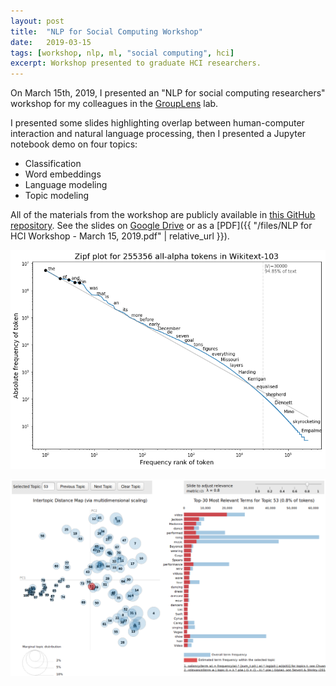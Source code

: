 ```yaml
---
layout: post
title:  "NLP for Social Computing Workshop"
date:   2019-03-15
tags: [workshop, nlp, ml, "social computing", hci]
excerpt: Workshop presented to graduate HCI researchers.
---
```


On March 15th, 2019, I presented an "NLP for social computing researchers" workshop for my colleagues in the <a href="https://grouplens.org/">GroupLens</a> lab.

I presented some slides highlighting overlap between human-computer interaction and natural language processing, then I presented a Jupyter notebook demo on four topics:

 - Classification
 - Word embeddings
 - Language modeling
 - Topic modeling

All of the materials from the workshop are publicly available in [this GitHub repository](https://github.com/levon003/nlp-for-hci-workshop).
See the slides on [Google Drive](https://docs.google.com/presentation/d/1sMKPdqfQ1PY5WVC3SK-fWA3lw60ZEM5B0-4CvwhqJ_s/edit?usp=sharing) or as a [PDF]({{ "/files/NLP for HCI Workshop - March 15, 2019.pdf" | relative_url }}).

![Zipf plot for Wikitext-103, demoed in the workshop](/images/wikitext_zipf_figure.png)

![Screenshot of PyLDAVis, demoed in the workshop](/images/pyldavis_demo.png)

